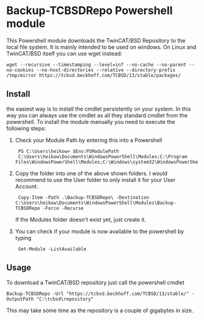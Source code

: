 # Backup-TCBSDRepo Powershell module

This Powershell module downloads the TwinCAT/BSD Repository to the local file system.
It is mainly intended to be used on windows.
On Linux and TwinCAT/BSD itself you can use wget instead:

    wget --recursive --timestamping --level=inf --no-cache --no-parent --no-cookies --no-host-directories --relative --directory-prefix /tmp/mirror https://tcbsd.beckhoff.com/TCBSD/13/stable/packages/

## Install

the easiest way is to install the cmdlet persistently on your system. In this way you can always use the cmdlet as all they standard cmdlet from the powershell.
To install the module manually you need to execute the following steps:

1. Check your Module Path by entering this into a Powershell

        PS C:\Users\heikow> $Env:PSModulePath
        C:\Users\heikow\Documents\WindowsPowerShell\Modules;C:\Program Files\WindowsPowerShell\Modules;C:\Windows\system32\WindowsPowerShell\v1.0\Modules

2. Copy the folder into one of the above shown folders. I would recommend to use the User folder to only install it for your User Account.

        Copy-Item -Path .\Backup-TCBSDRepo\ -Destination C:\Users\heikow\Documents\WindowsPowerShell\Modules\Backup-TCBSDRepo -Force -Recurse

    If the Modules folder doesn't exist yet, just create it.

3. You can check if your module is now available to the powershell by typing

        Get-Module -ListAvailable


## Usage

To download a TwinCAT/BSD repository just call the powershell cmdlet

    Backup-TCBSDRepo -Url "https://tcbsd.beckhoff.com/TCBSD/13/stable/" -OutputPath "C:\tcbsd\repository"

This may take some time as the repository is a couple of gigabytes in size.
